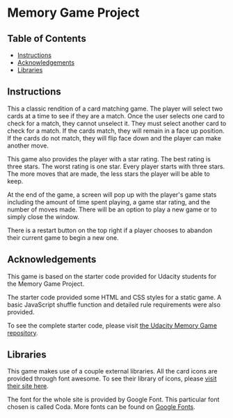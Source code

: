 # Memory Game Project

## Table of Contents

* [Instructions](#instructions)
* [Acknowledgements](#acknowledgements)
* [Libraries](#libraries)

## Instructions

This a classic rendition of a card matching game. The player will select two cards at a time to see if they are a match. Once the user selects one card to check for a match, they cannot unselect it. They must select another card to check for a match. If the cards match, they will remain in a face up position. If the cards do not match, they will flip face down and the player can make another move.

This game also provides the player with a star rating. The best rating is three stars. The worst rating is one star. Every player starts with three stars. The more moves that are made, the less stars the player will be able to keep.

At the end of the game, a screen will pop up with the player's game stats including the amount of time spent playing, a game star rating, and the number of moves made. There will be an option to play a new game or to simply close the window.

There is a restart button on the top right if a player chooses to abandon their current game to begin a new one.

## Acknowledgements

This game is based on the starter code provided for Udacity students for the Memory Game Project. 

The starter code provided some HTML and CSS styles for a static game. A basic JavaScript shuffle function and detailed rule requirements were also provided. 

To see the complete starter code, please visit [the Udacity Memory Game repository](https://github.com/udacity/fend-project-memory-game).

## Libraries

This game makes use of a couple external libraries. All the card icons are provided through font awesome. To see their library of icons, please [visit their site here](https://fontawesome.com/).

The font for the whole site is provided by Google Font. This particular font chosen is called Coda. More fonts can be found on [Google Fonts](https://fonts.google.com/).